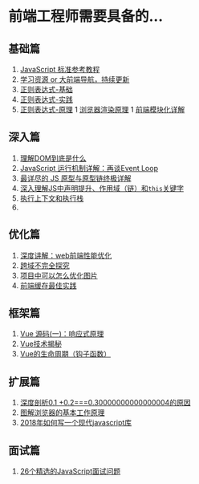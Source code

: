 # 前端工程师需要具备的...

## 基础篇
1. [JavaScript 标准参考教程](https://wangdoc.com/javascript)
1. [学习资源 or 大前端导航，持续更新](https://github.com/webproblem/learning-article)
1. [正则表达式-基础](https://yanhaijing.com/javascript/2017/08/06/regexp-syntax/)
1. [正则表达式-实践](https://yanhaijing.com/javascript/2017/08/26/regexp-practice/)
1. [正则表达式-原理](https://yanhaijing.com/javascript/2017/11/29/regexp-principle/)
1  [浏览器渲染原理](https://cloud.tencent.com/developer/article/1004695)
1  [前端模块化详解](https://juejin.im/post/5c17ad756fb9a049ff4e0a62)

## 深入篇
1. [理解DOM到底是什么](https://juejin.im/post/5c01e2b051882518eb1f785a)
1. [JavaScript 运行机制详解：再谈Event Loop](http://www.ruanyifeng.com/blog/2014/10/event-loop.html)
1. [最详尽的 JS 原型与原型链终极详解](https://www.jianshu.com/p/dee9f8b14771)
1. [深入理解JS中声明提升、作用域（链）和`this`关键字](https://github.com/creeperyang/blog/issues/16)
1. [执行上下文和执行栈](https://github.com/yued-fe/y-translation/blob/master/en/understanding-execution-context-and-execution-stack-in-javascript.md)
1. 
## 优化篇
1. [深度讲解：web前端性能优化](https://juejin.im/post/5c011e0c5188252ea66afdfa)
1. [跨域不完全探究](https://juejin.im/post/5c03c26d51882556782cc007)
1. [项目中可以怎么优化图片](https://juejin.im/post/5bfac3bd51882566936071e1)
1. [前端缓存最佳实践](https://juejin.im/user/5bf35ffa6fb9a049f23c5bb3)

## 框架篇
1. [Vue 源码(一)：响应式原理](https://juejin.im/post/5c03a7446fb9a049e65ffe99)
1. [Vue技术揭秘](https://ustbhuangyi.github.io/vue-analysis/)
1. [Vue的生命周期（钩子函数）](http://jspang.com/post/vue2-2.html#toc-cd7)

## 扩展篇
1. [深度剖析0.1 +0.2===0.30000000000000004的原因](https://juejin.im/post/5c023084f265da613e21fb54)
1. [图解浏览器的基本工作原理](https://zhuanlan.zhihu.com/p/47407398)
1. [2018年如何写一个现代javascript库](https://yanhaijing.com/javascript/2018/08/17/2020-js-lib/)

## 面试篇
1. [26个精选的JavaScript面试问题](https://juejin.im/post/5bd95d22e51d45685f442f73)
